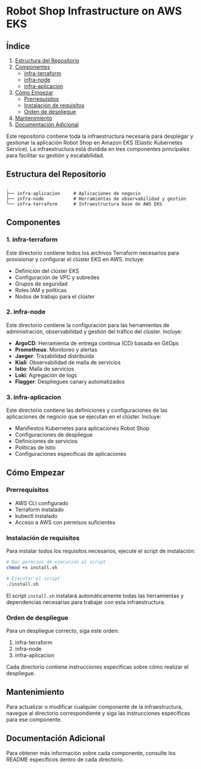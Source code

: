 # Robot Shop Infrastructure on AWS EKS

## Índice

1. [Estructura del Repositorio](#estructura-del-repositorio)
2. [Componentes](#componentes)
   - [infra-terraform](#1-infra-terraform)
   - [infra-node](#2-infra-node)
   - [infra-aplicacion](#3-infra-aplicacion)
3. [Cómo Empezar](#cómo-empezar)
   - [Prerrequisitos](#prerrequisitos)
   - [Instalación de requisitos](#instalación-de-requisitos)
   - [Orden de despliegue](#orden-de-despliegue)
4. [Mantenimiento](#mantenimiento)
5. [Documentación Adicional](#documentación-adicional)

Este repositorio contiene toda la infraestructura necesaria para desplegar y gestionar la aplicación Robot Shop en Amazon EKS (Elastic Kubernetes Service). La infraestructura está dividida en tres componentes principales para facilitar su gestión y escalabilidad.

## Estructura del Repositorio

```
.
├── infra-aplicacion     # Aplicaciones de negocio
├── infra-node           # Herramientas de observabilidad y gestión
└── infra-terraform      # Infraestructura base de AWS EKS
```

## Componentes

### 1. infra-terraform

Este directorio contiene todos los archivos Terraform necesarios para provisionar y configurar el clúster EKS en AWS. Incluye:

- Definición del clúster EKS
- Configuración de VPC y subredes
- Grupos de seguridad
- Roles IAM y políticas
- Nodos de trabajo para el clúster

### 2. infra-node

Este directorio contiene la configuración para las herramientas de administración, observabilidad y gestión del tráfico del clúster. Incluye:

- **ArgoCD**: Herramienta de entrega continua (CD) basada en GitOps
- **Prometheus**: Monitoreo y alertas
- **Jaeger**: Trazabilidad distribuida
- **Kiali**: Observabilidad de malla de servicios
- **Istio**: Malla de servicios
- **Loki**: Agregación de logs
- **Flagger**: Despliegues canary automatizados

### 3. infra-aplicacion

Este directorio contiene las definiciones y configuraciones de las aplicaciones de negocio que se ejecutan en el clúster. Incluye:

- Manifiestos Kubernetes para aplicaciones Robot Shop
- Configuraciones de despliegue
- Definiciones de servicios
- Políticas de Istio
- Configuraciones específicas de aplicaciones

## Cómo Empezar

### Prerrequisitos

- AWS CLI configurado
- Terraform instalado
- kubectl instalado
- Acceso a AWS con permisos suficientes

### Instalación de requisitos

Para instalar todos los requisitos necesarios, ejecute el script de instalación:

```bash
# Dar permisos de ejecución al script
chmod +x install.sh

# Ejecutar el script
./install.sh
```

El script `install.sh` instalará automáticamente todas las herramientas y dependencias necesarias para trabajar con esta infraestructura.

### Orden de despliegue

Para un despliegue correcto, siga este orden:

1. infra-terraform
2. infra-node
3. infra-aplicacion

Cada directorio contiene instrucciones específicas sobre cómo realizar el despliegue.

## Mantenimiento

Para actualizar o modificar cualquier componente de la infraestructura, navegue al directorio correspondiente y siga las instrucciones específicas para ese componente.

## Documentación Adicional

Para obtener más información sobre cada componente, consulte los README específicos dentro de cada directorio.


